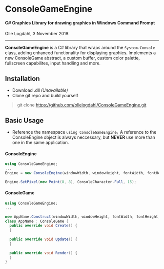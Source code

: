 # ConsoleGameEngine
#### C# Graphics Library for drawing graphics in Windows Command Prompt
Olle Logdahl, 3 November 2018

---
**ConsoleGameEngine** is a C# library that wraps around the `System.Console` class, adding enhanced functionality for displaying graphics. Implements a new ConsoleGame abstract, a custom buffer, custom color palette, fullscreen capabilites, input handling and more.

## Installation
- Download .dll *(Unavailable)*
- Clone git repo and build yourself
> git clone https://github.com/ollelogdahl/ConsoleGameEngine.git

## Basic Usage
- Reference the namespace `using ConsoleGameEngine;`
A reference to the ConsoleEngine object is always neccessary, but **NEVER** use more than one in the same application.
#### ConsoleEngine

```c#
using ConsoleGameEngine;
...
Engine = new ConsoleEngine(windowWidth, windowHeight, fontWidth, fontHeight);

Engine.SetPixel(new Point(8, 8), ConsoleCharacter.Full, 15);

```


#### ConsoleGame
```c#
using ConsoleGameEngine;
...

new AppName.Construct(windowWidth, windowHeight, fontWidth, fontHeight, FramerateMode.Unlimited);
class AppName : ConsoleGame {
  public override void Create() {
  }
  
  public override void Update() {
  }
  
  public override void Render() {
  }
}
```
